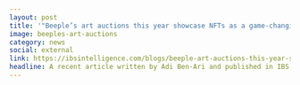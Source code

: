 ```yaml
---
layout: post
title: '"Beeple’s art auctions this year showcase NFTs as a game-changing technology"'
image: beeples-art-auctions
category: news
social: external
link: https://ibsintelligence.com/blogs/beeple-art-auctions-this-year-showcase-nfts-as-a-game-changing-technology/
headline: A recent article written by Adi Ben-Ari and published in IBS intelligence.
---
```

